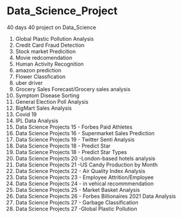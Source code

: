 # Data_Science_Project
40 days 40 project on Data_Science

1.  Global Plastic Pollution Analysis
2.  Credit Card Fraud Detection
3. Stock market Predicition
4. Movie redcomendation
5. Human Activity Recognition
6. amazon prediction
7. Flower Classfication
8. uber driver
9. Grocery Sales Forecast/Grocery sales analysis
10. Symptom Disease Sorting
11. General Election Poll Analysis
12.  BigMart Sales Analysis
13.  Covid 19
14.  IPL Data Analysis
15.  Data Science Projects 15 - Forbes  Paid Athletes
16.  Data Science Projects 16 - Supermarket Sales Prediction
17.  Data Science Projects 19 - Twitter Senti Analysis
18.  Data Science Projects 18 - Predict Star
19.  Data Science Projects 18 - Predict Star Types
20.  Data Science Projects 20 -London-based hotels analysis
21.  Data Science Projects 21 -US Candy Production by Month
22.  Data Science Projects 22 - Air Quality Index Analysis
23.  Data Science Projects 23 - Employee Attrition/Employee
24.  Data Science Projects 24 - in vehical recommmendation
25.  Data Science Projects 25 - Market Basket Analysis
26.  Data Science Projects 26 - Forbes Billionaires 2021 Data Analysis
27.  Data Science Projects 27 - Garbage Classification
28.  Data Science Projects 27 -Global Plastic Pollution
